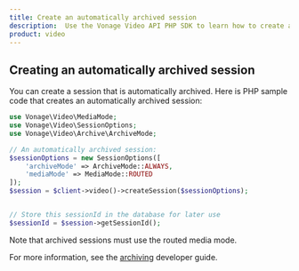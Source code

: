 ```yaml
---
title: Create an automatically archived session
description:  Use the Vonage Video API PHP SDK to learn how to create a session. Sessions allow participants to use audio, video, and messaging functionality in your application.
product: video
---
```


## Creating an automatically archived session

You can create a session that is automatically archived. Here is PHP sample code that creates an automatically archived session:

```php
use Vonage\Video\MediaMode;
use Vonage\Video\SessionOptions;
use Vonage\Video\Archive\ArchiveMode;

// An automatically archived session:
$sessionOptions = new SessionOptions([
    'archiveMode' => ArchiveMode::ALWAYS,
    'mediaMode' => MediaMode::ROUTED
]);
$session = $client->video()->createSession($sessionOptions);


// Store this sessionId in the database for later use
$sessionId = $session->getSessionId();
```

Note that archived sessions must use the routed media mode.

For more information, see the [archiving](/video/guides/archiving) developer guide.
